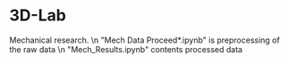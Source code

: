 # 3D-Lab
Mechanical research. \n
"Mech Data Proceed*.ipynb" is preprocessing of the raw data \n
"Mech_Results.ipynb" contents processed data 
